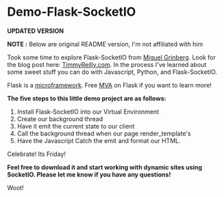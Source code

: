 # Demo-Flask-SocketIO

**UPDATED VERSION**

**NOTE :** Below are original README version, I'm not affiliated with him

Took some time to explore Flask-SocketIO from <a href="https://github.com/miguelgrinberg">Miguel Grinberg</a>. Look for the blog post here: <a href="http://timmyreilly.azurewebsites.net/flask-socketio-and-more/">TimmyReilly.com</a>. In the process I've learned about some sweet stuff you can do with Javascript, Python, and Flask-SocketIO.


Flask is a <a href="http://flask.pocoo.org/">microframework<a>. Free <a href="http://www.microsoftvirtualacademy.com/training-courses/introduction-to-creating-websites-using-python-and-flask">MVA</a> on Flask if you want to learn more!


**The five steps to this little demo project are as follows:**

1. Install Flask-SocketIO into our Virtual Environment
2. Create our background thread
3. Have it emit the current state to our client
4. Call the background thread when our page render_template's
5. Have the Javascript Catch the emit and format our HTML.

Celebrate! Its Friday!

**Feel free to download it and start working with dynamic sites using SocketIO. Please let me know if you have any questions!**

Woot!
